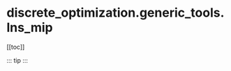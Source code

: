 # discrete_optimization.generic_tools.lns_mip

[[toc]]

::: tip
<skdecide-summary></skdecide-summary>
:::

